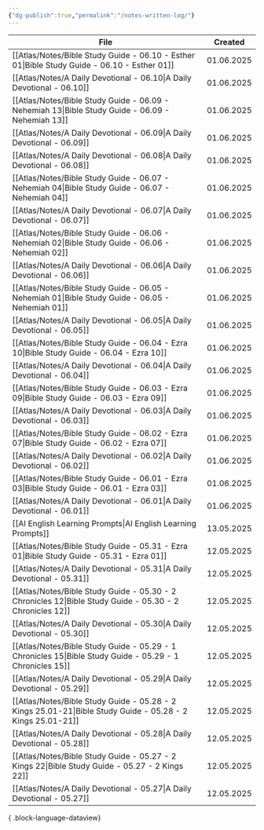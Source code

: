 ```yaml
---
{"dg-publish":true,"permalink":"/notes-written-log/"}
---
```


| File                                                                                                          | Created    |
| ------------------------------------------------------------------------------------------------------------- | ---------- |
| [[Atlas/Notes/Bible Study Guide - 06.10 - Esther 01\|Bible Study Guide - 06.10 - Esther 01]]               | 01.06.2025 |
| [[Atlas/Notes/A Daily Devotional - 06.10\|A Daily Devotional - 06.10]]                                     | 01.06.2025 |
| [[Atlas/Notes/Bible Study Guide - 06.09 - Nehemiah 13\|Bible Study Guide - 06.09 - Nehemiah 13]]           | 01.06.2025 |
| [[Atlas/Notes/A Daily Devotional - 06.09\|A Daily Devotional - 06.09]]                                     | 01.06.2025 |
| [[Atlas/Notes/A Daily Devotional - 06.08\|A Daily Devotional - 06.08]]                                     | 01.06.2025 |
| [[Atlas/Notes/Bible Study Guide - 06.07 - Nehemiah 04\|Bible Study Guide - 06.07 - Nehemiah 04]]           | 01.06.2025 |
| [[Atlas/Notes/A Daily Devotional - 06.07\|A Daily Devotional - 06.07]]                                     | 01.06.2025 |
| [[Atlas/Notes/Bible Study Guide - 06.06 - Nehemiah 02\|Bible Study Guide - 06.06 - Nehemiah 02]]           | 01.06.2025 |
| [[Atlas/Notes/A Daily Devotional - 06.06\|A Daily Devotional - 06.06]]                                     | 01.06.2025 |
| [[Atlas/Notes/Bible Study Guide - 06.05 - Nehemiah 01\|Bible Study Guide - 06.05 - Nehemiah 01]]           | 01.06.2025 |
| [[Atlas/Notes/A Daily Devotional - 06.05\|A Daily Devotional - 06.05]]                                     | 01.06.2025 |
| [[Atlas/Notes/Bible Study Guide - 06.04 - Ezra 10\|Bible Study Guide - 06.04 - Ezra 10]]                   | 01.06.2025 |
| [[Atlas/Notes/A Daily Devotional - 06.04\|A Daily Devotional - 06.04]]                                     | 01.06.2025 |
| [[Atlas/Notes/Bible Study Guide - 06.03 - Ezra 09\|Bible Study Guide - 06.03 - Ezra 09]]                   | 01.06.2025 |
| [[Atlas/Notes/A Daily Devotional - 06.03\|A Daily Devotional - 06.03]]                                     | 01.06.2025 |
| [[Atlas/Notes/Bible Study Guide - 06.02 - Ezra 07\|Bible Study Guide - 06.02 - Ezra 07]]                   | 01.06.2025 |
| [[Atlas/Notes/A Daily Devotional - 06.02\|A Daily Devotional - 06.02]]                                     | 01.06.2025 |
| [[Atlas/Notes/Bible Study Guide - 06.01 - Ezra 03\|Bible Study Guide - 06.01 - Ezra 03]]                   | 01.06.2025 |
| [[Atlas/Notes/A Daily Devotional - 06.01\|A Daily Devotional - 06.01]]                                     | 01.06.2025 |
| [[AI English Learning Prompts\|AI English Learning Prompts]]                                               | 13.05.2025 |
| [[Atlas/Notes/Bible Study Guide - 05.31 - Ezra 01\|Bible Study Guide - 05.31 - Ezra 01]]                   | 12.05.2025 |
| [[Atlas/Notes/A Daily Devotional - 05.31\|A Daily Devotional - 05.31]]                                     | 12.05.2025 |
| [[Atlas/Notes/Bible Study Guide - 05.30 - 2 Chronicles 12\|Bible Study Guide - 05.30 - 2 Chronicles 12]]   | 12.05.2025 |
| [[Atlas/Notes/A Daily Devotional - 05.30\|A Daily Devotional - 05.30]]                                     | 12.05.2025 |
| [[Atlas/Notes/Bible Study Guide - 05.29 - 1 Chronicles 15\|Bible Study Guide - 05.29 - 1 Chronicles 15]]   | 12.05.2025 |
| [[Atlas/Notes/A Daily Devotional - 05.29\|A Daily Devotional - 05.29]]                                     | 12.05.2025 |
| [[Atlas/Notes/Bible Study Guide - 05.28 - 2 Kings 25.01-21\|Bible Study Guide - 05.28 - 2 Kings 25.01-21]] | 12.05.2025 |
| [[Atlas/Notes/A Daily Devotional - 05.28\|A Daily Devotional - 05.28]]                                     | 12.05.2025 |
| [[Atlas/Notes/Bible Study Guide - 05.27 - 2 Kings 22\|Bible Study Guide - 05.27 - 2 Kings 22]]             | 12.05.2025 |
| [[Atlas/Notes/A Daily Devotional - 05.27\|A Daily Devotional - 05.27]]                                     | 12.05.2025 |

{ .block-language-dataview}

